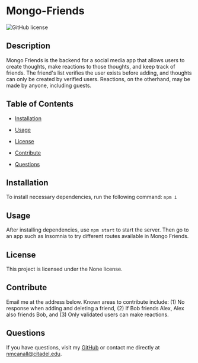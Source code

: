 # Mongo-Friends

![GitHub license](https://img.shields.io/badge/license-None-blue.svg)

## Description

Mongo Friends is the backend for a social media app that allows users to create thoughts, make reactions to those thoughts, and keep track of friends.  The friend's list verifies the user exists before adding, and thoughts can only be created by verified users.  Reactions, on the otherhand, may be made by anyone, including guests. 

## Table of Contents

* [Installation](#installation)

* [Usage](#usage)

* [License](#license)

* [Contribute](#contribute)

* [Questions](#questions)

## Installation

To install necessary dependencies, run the following command: `npm i`

## Usage

After installing dependencies, use `npm start` to start the server.  Then go to an app such as Insomnia to try different routes available in Mongo Friends.

## License

This project is licensed under the None license.

## Contribute

Email me at the address below.  Known areas to contribute include: (1) No response when adding and deleting a friend, (2) If Bob friends Alex, Alex also friends Bob, and (3) Only validated users can make reactions.

## Questions

If you have questions, visit my [GitHub](https://github.com/nmcanall/Mongo-Friends) or contact me directly at <nmcanall@citadel.edu>.

